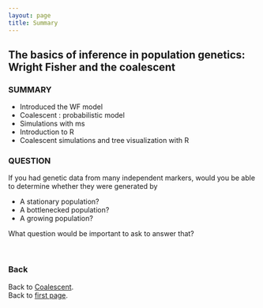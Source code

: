 ```yaml
---
layout: page
title: Summary
---
```


## The basics of inference in population genetics: Wright Fisher and the coalescent

### SUMMARY
* Introduced the WF model
* Coalescent : probabilistic model
* Simulations with ms
* Introduction to R
* Coalescent simulations and tree visualization with R

### QUESTION
If you had genetic data from many independent markers, would you be able to determine whether they were generated by

* A stationary population?
* A bottlenecked population?
* A growing population?

 What question would be important to ask to answer that?  

<br/>

### Back

Back to [Coalescent](./Coalescent.md).  
Back to [first page](../index.md).



